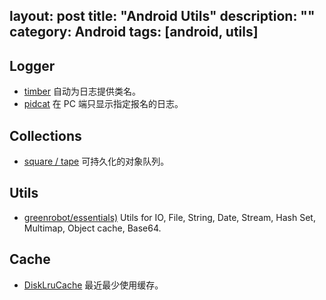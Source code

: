 layout: post
title: "Android Utils"
description: ""
category: Android
tags: [android, utils]
---

## Logger

- [timber](https://github.com/JakeWharton/timber) 自动为日志提供类名。
- [pidcat](https://github.com/JakeWharton/pidcat/) 在 PC 端只显示指定报名的日志。

## Collections

- [square / tape](https://github.com/square/tape) 可持久化的对象队列。

## Utils

- [greenrobot/essentials)](https://github.com/greenrobot/essentials) Utils for IO, File, String, Date, Stream, Hash Set, Multimap, Object cache, Base64.

## Cache

- [DiskLruCache](https://github.com/JakeWharton/DiskLruCache) 最近最少使用缓存。
